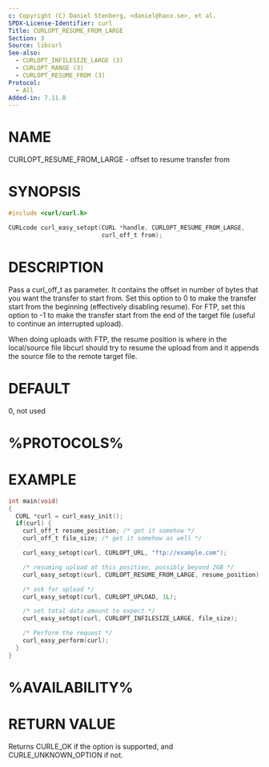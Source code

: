 ```yaml
---
c: Copyright (C) Daniel Stenberg, <daniel@haxx.se>, et al.
SPDX-License-Identifier: curl
Title: CURLOPT_RESUME_FROM_LARGE
Section: 3
Source: libcurl
See-also:
  - CURLOPT_INFILESIZE_LARGE (3)
  - CURLOPT_RANGE (3)
  - CURLOPT_RESUME_FROM (3)
Protocol:
  - All
Added-in: 7.11.0
---
```


# NAME

CURLOPT_RESUME_FROM_LARGE - offset to resume transfer from

# SYNOPSIS

~~~c
#include <curl/curl.h>

CURLcode curl_easy_setopt(CURL *handle, CURLOPT_RESUME_FROM_LARGE,
                          curl_off_t from);
~~~

# DESCRIPTION

Pass a curl_off_t as parameter. It contains the offset in number of bytes that
you want the transfer to start from. Set this option to 0 to make the transfer
start from the beginning (effectively disabling resume). For FTP, set this
option to -1 to make the transfer start from the end of the target file
(useful to continue an interrupted upload).

When doing uploads with FTP, the resume position is where in the local/source
file libcurl should try to resume the upload from and it appends the source
file to the remote target file.

# DEFAULT

0, not used

# %PROTOCOLS%

# EXAMPLE

~~~c
int main(void)
{
  CURL *curl = curl_easy_init();
  if(curl) {
    curl_off_t resume_position; /* get it somehow */
    curl_off_t file_size; /* get it somehow as well */

    curl_easy_setopt(curl, CURLOPT_URL, "ftp://example.com");

    /* resuming upload at this position, possibly beyond 2GB */
    curl_easy_setopt(curl, CURLOPT_RESUME_FROM_LARGE, resume_position);

    /* ask for upload */
    curl_easy_setopt(curl, CURLOPT_UPLOAD, 1L);

    /* set total data amount to expect */
    curl_easy_setopt(curl, CURLOPT_INFILESIZE_LARGE, file_size);

    /* Perform the request */
    curl_easy_perform(curl);
  }
}
~~~

# %AVAILABILITY%

# RETURN VALUE

Returns CURLE_OK if the option is supported, and CURLE_UNKNOWN_OPTION if not.
